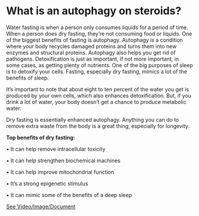# What is an autophagy on steroids?

Water fasting is when a person only consumes liquids for a period of time. When a person does dry fasting, they’re not consuming food or liquids. One of the biggest benefits of fasting is autophagy. Autophagy is a condition where your body recycles damaged proteins and turns them into new enzymes and structural proteins. Autophagy also helps you get rid of pathogens. Detoxification is just as important, if not more important, in some cases, as getting plenty of nutrients. One of the big purposes of sleep is to detoxify your cells. Fasting, especially dry fasting, mimics a lot of the benefits of sleep.

It’s important to note that about eight to ten percent of the water you get is produced by your own cells, which also enhances detoxification. But, if you drink a lot of water, your body doesn’t get a chance to produce metabolic water.

Dry fasting is essentially enhanced autophagy. Anything you can do to remove extra waste from the body is a great thing, especially for longevity.

**Top benefits of dry fasting:**

• It can help remove intracellular toxicity

• It can help strengthen biochemical machines

• It can help improve mitochondrial function

• It’s a strong epigenetic stimulus

• It can mimic some of the benefits of a deep sleep

 [See Video/Image/Document](https://hls-player.drberg.com/asset?path=migrated-assets/fasting-fixed-july-16th)